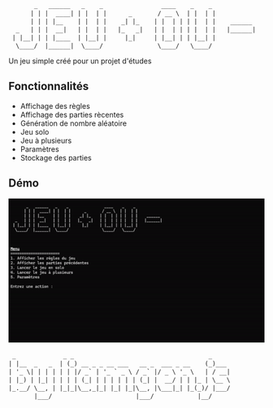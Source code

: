 ```
       _   ______   _    _                ____    _    _            
      | | |  ____| | |  | |      _       / __ \  | |  | |           
      | | | |__    | |  | |    _| |_    | |  | | | |  | |    ______ 
  _   | | |  __|   | |  | |   |_   _|   | |  | | | |  | |   |______|
 | |__| | | |____  | |__| |     |_|     | |__| | | |__| |           
  \____/  |______|  \____/               \____/   \____/            

```                                                        

Un jeu simple créé pour un projet d'études

## Fonctionnalités

- Affichage des règles
- Affichage des parties rècentes
- Génération de nombre aléatoire
- Jeu solo
- Jeu à plusieurs
- Paramètres
- Stockage des parties

## Démo

![Vidéo de démo](demo.gif)

```
 _             _ _                                     _     
| |__  _   _  | (_) __ _ _ __ ___   __ _  ___ _ __    (_)___ 
| '_ \| | | | | | |/ _` | '_ ` _ \ / _` |/ _ \ '_ \   | / __|
| |_) | |_| | | | | (_| | | | | | | (_| |  __/ | | |_ | \__ \
|_.__/ \__, | |_|_|\__,_|_| |_| |_|\__, |\___|_| |_(_)/ |___/
       |___/                       |___/            |__/     
```
